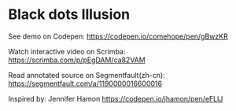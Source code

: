 # Black dots Illusion

See demo on Codepen: https://codepen.io/comehope/pen/gBwzKR

Watch interactive video on Scrimba: https://scrimba.com/p/pEgDAM/ca82VAM

Read annotated source on Segmentfault(zh-cn): https://segmentfault.com/a/1190000016600016

Inspired by: Jennifer Hamon https://codepen.io/jhamon/pen/eFLlJ
